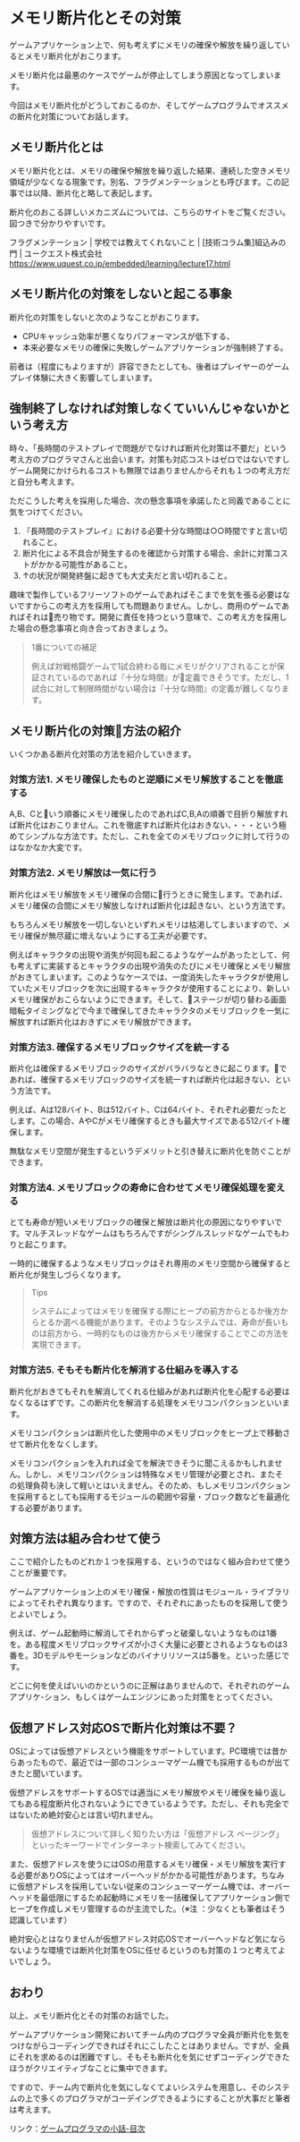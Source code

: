 # メモリ断片化とその対策

ゲームアプリケーション上で、何も考えずにメモリの確保や解放を繰り返しているとメモリ断片化がおこります。

メモリ断片化は最悪のケースでゲームが停止してしまう原因となってしまいます。

今回はメモリ断片化がどうしておこるのか、そしてゲームプログラムでオススメの断片化対策についてお話します。


## メモリ断片化とは

メモリ断片化とは、メモリの確保や解放を繰り返した結果、連続した空きメモリ領域が少なくなる現象です。別名、フラグメンテーションとも呼びます。この記事では以降、断片化と略して表記します。

断片化のおこる詳しいメカニズムについては、こちらのサイトをご覧ください。図つきで分かりやすいです。

フラグメンテーション | 学校では教えてくれないこと | [技術コラム集]組込みの門 | ユークエスト株式会社
https://www.uquest.co.jp/embedded/learning/lecture17.html

## メモリ断片化の対策をしないと起こる事象

断片化の対策をしないと次のようなことがおこります。

- CPUキャッシュ効率が悪くなりパフォーマンスが低下する、
- 本来必要なメモリの確保に失敗しゲームアプリケーションが強制終了する。

前者は（程度にもよりますが）許容できたとしても、後者はプレイヤーのゲームプレイ体験に大きく影響してしまいます。

## 強制終了しなければ対策しなくていいんじゃないかという考え方

時々、「長時間のテストプレイで問題がでなければ断片化対策は不要だ」という考え方のプログラマさんと出会います。対策も対応コストはゼロではないですしゲーム開発にかけられるコストも無限ではありませんからそれも１つの考え方だと自分も考えます。

ただこうした考えを採用した場合、次の懸念事項を承諾したと同義であることに気をつけてください。

1. 『長時間のテストプレイ』における必要十分な時間は○○時間ですと言い切れること。
1. 断片化による不具合が発生するのを確認から対策する場合、余計に対策コストがかかる可能性があること。
1. ↑の状況が開発終盤に起きても大丈夫だと言い切れること。

趣味で製作しているフリーソフトのゲームであればそこまでを気を張る必要はないですからこの考え方を採用しても問題ありません。しかし、商用のゲームであればそれは売り物です。開発に責任を持つという意味で、この考え方を採用した場合の懸念事項と向き合っておきましょう。


> 1番についての補足
> 
> 例えば対戦格闘ゲームで1試合終わる毎にメモリがクリアされることが保証されているのであれば『十分な時間』が定義できそうです。ただし、1試合に対して制限時間がない場合は『十分な時間』の定義が難しくなります。

## メモリ断片化の対策方法の紹介

いくつかある断片化対策の方法を紹介していきます。

### 対策方法1. メモリ確保したものと逆順にメモリ解放することを徹底する

A,B、Cという順番にメモリ確保したのであればC,B,Aの順番で目折り解放すれば断片化はおこりません。これを徹底すれば断片化はおきない、・・・という極めてシンプルな方法です。ただし、これを全てのメモリブロックに対して行うのはなかなか大変です。

### 対策方法2. メモリ解放は一気に行う

断片化はメモリ解放をメモリ確保の合間に行うときに発生します。であれば、メモリ確保の合間にメモリ解放しなければ断片化は起きない、という方法です。

もちろんメモリ解放を一切しないといずれメモリは枯渇してしまいますので、メモリ確保が無尽蔵に増えないようにする工夫が必要です。

例えばキャラクタの出現や消失が何回も起こるようなゲームがあったとして、何も考えずに実装するとキャラクタの出現や消失のたびにメモリ確保とメモリ解放がおきてしまいます。このようなケースでは、一度消失したキャラクタが使用していたメモリブロックを次に出現するキャラクタが使用することにより、新しいメモリ確保がおこらないようにできます。そして、ステージが切り替わる画面暗転タイミングなどで今まで確保してきたキャラクタのメモリブロックを一気に解放すれば断片化はおきずにメモリ解放ができます。

### 対策方法3. 確保するメモリブロックサイズを統一する

断片化は確保するメモリブロックのサイズがバラバラなときに起こります。であれば、確保するメモリブロックのサイズを統一すれば断片化は起きない、という方法です。

例えば、Aは128バイト、Bは512バイト、Cは64バイト、それぞれ必要だったとします。この場合、AやCがメモリ確保するときも最大サイズである512バイト確保します。

無駄なメモリ空間が発生するというデメリットと引き替えに断片化を防ぐことができます。

### 対策方法4. メモリブロックの寿命に合わせてメモリ確保処理を変える

とても寿命が短いメモリブロックの確保と解放は断片化の原因になりやすいです。マルチスレッドなゲームはもちろんですがシングルスレッドなゲームでもわりと起こります。

一時的に確保するようなメモリブロックはそれ専用のメモリ空間から確保すると断片化が発生しづらくなります。

> Tips
>
> システムによってはメモリを確保する際にヒープの前方からとるか後方からとるか選べる機能があります。そのようなシステムでは、寿命が長いものは前方から、一時的なものは後方からメモリ確保することでこの方法を実現できます。

### 対策方法5. そもそも断片化を解消する仕組みを導入する

断片化がおきてもそれを解消してくれる仕組みがあれば断片化を心配する必要はなくなるはずです。この断片化を解消する処理をメモリコンパクションといいます。

メモリコンパクションは断片化した使用中のメモリブロックをヒープ上で移動させて断片化をなくします。

メモリコンパクションを入れれば全てを解決できそうに聞こえるかもしれません。しかし、メモリコンパクションは特殊なメモリ管理が必要とされ、またその処理負荷も決して軽いとはいえません。そのため、もしメモリコンパクションを採用するとしても採用するモジュールの範囲や容量・ブロック数などを最適化する必要があります。

## 対策方法は組み合わせて使う

ここで紹介したものどれか１つを採用する、というのではなく組み合わせて使うことが重要です。

ゲームアプリケーション上のメモリ確保・解放の性質はモジュール・ライブラリによってそれぞれ異なります。ですので、それぞれにあったものを採用して使うとよいでしょう。

例えば、ゲーム起動時に解消してそれからずっと破棄しないようなものは1番を。ある程度メモリブロックサイズが小さく大量に必要とされるようなものは3番を。3Dモデルやモーションなどのバイナリリソースは5番を。といった感じです。

どこに何を使えばいいのかというのに正解はありませんので、それぞれのゲームアプリケ-ション、もしくはゲームエンジンにあった対策をとってください。

## 仮想アドレス対応OSで断片化対策は不要？

OSによっては仮想アドレスという機能をサポートしています。PC環境では昔からあったもので、最近では一部のコンシューマゲーム機でも採用するものが出てきたと聞いています。

仮想アドレスをサポートするOSでは適当にメモリ解放やメモリ確保を繰り返してもある程度断片化されないようにできているようです。ただし、それも完全ではないため絶対安心とは言い切れません。

> 仮想アドレスについて詳しく知りたい方は「仮想アドレス ページング」といったキーワードでインターネット検索してみてください。

また、仮想アドレスを使うにはOSの用意するメモリ確保・メモリ解放を実行する必要がありOSによってはオーバーヘッドがかかる可能性があります。ちなみに仮想アドレスを採用していない従来のコンシューマーゲーム機では、オーバーヘッドを最低限にするため起動時にメモリを一括確保してアプリケーション側でヒープを作成しメモリ管理するのが主流でした。（※注
：少なくとも筆者はそう認識しています）

絶対安心とはなりませんが仮想アドレス対応OSでオーバーヘッドなど気にならないような環境では断片化対策をOSに任せるというのも対策の１つと考えてよいでしょう。

## おわり

以上、メモリ断片化とその対策のお話でした。

ゲームアプリケーション開発においてチーム内のプログラマ全員が断片化を気をつけながらコーディングできればそれにこしたことはありません。ですが、全員にそれを求めるのは困難ですし、そもそも断片化を気にせずコーディングできたほうがクリエイティブなことに集中できます。

ですので、チーム内で断片化を気にしなくてよいシステムを用意し、そのシステムの上で多くのプログラマがコーデイングできるようにすることが大事だと筆者は考えます。

リンク：[ゲームプログラマの小話-目次](http://www.10106.net/~hoboaki/wiki/index.php?%E3%82%B2%E3%83%BC%E3%83%A0%E3%83%97%E3%83%AD%E3%82%B0%E3%83%A9%E3%83%9E%E3%81%AE%E5%B0%8F%E8%A9%B1)

